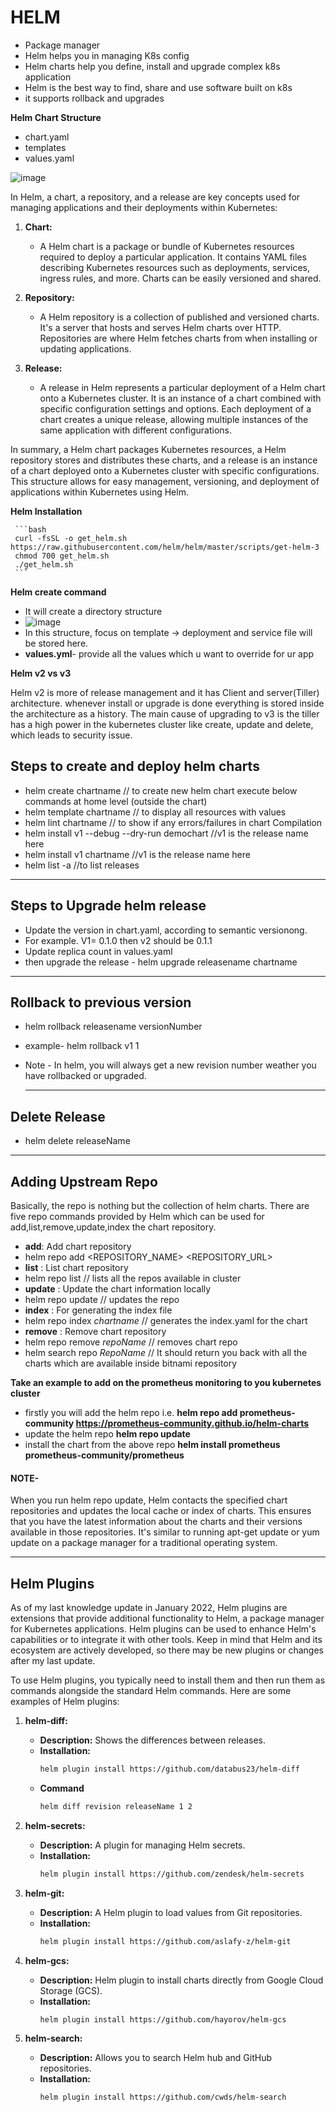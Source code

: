 # HELM

- Package manager
- Helm helps you in managing K8s config
- Helm charts help you define, install and upgrade complex k8s application
- Helm is the best way to find, share and use software built on k8s
- it supports rollback and upgrades


**Helm Chart Structure**
- chart.yaml
- templates
- values.yaml

![image](https://github.com/muppin/mastering-DevOps/assets/56094875/7847549a-2d14-47ad-b52f-b2a9408e66d1)


In Helm, a chart, a repository, and a release are key concepts used for managing applications and their deployments within Kubernetes:

1. **Chart:** 
   - A Helm chart is a package or bundle of Kubernetes resources required to deploy a particular application. It contains YAML files describing Kubernetes resources such as deployments, services, ingress rules, and more. Charts can be easily versioned and shared.

2. **Repository:** 
   - A Helm repository is a collection of published and versioned charts. It's a server that hosts and serves Helm charts over HTTP. Repositories are where Helm fetches charts from when installing or updating applications.

3. **Release:** 
   - A release in Helm represents a particular deployment of a Helm chart onto a Kubernetes cluster. It is an instance of a chart combined with specific configuration settings and options. Each deployment of a chart creates a unique release, allowing multiple instances of the same application with different configurations.

In summary, a Helm chart packages Kubernetes resources, a Helm repository stores and distributes these charts, and a release is an instance of a chart deployed onto a Kubernetes cluster with specific configurations. This structure allows for easy management, versioning, and deployment of applications within Kubernetes using Helm.

**Helm Installation**

     ```bash
     curl -fsSL -o get_helm.sh https://raw.githubusercontent.com/helm/helm/master/scripts/get-helm-3
     chmod 700 get_helm.sh
     ./get_helm.sh
     ```

**Helm create command**
- It will create a directory structure
- ![image](https://github.com/muppin/mastering-DevOps/assets/56094875/bf4bfdef-3a20-4d2b-acdf-473da4bf8c4e)
- In this structure, focus on template -> deployment and service file will be stored here.
- **values.yml**- provide all the values which u want to override for ur app

**Helm v2 vs v3**

Helm v2 is more of release management and it has Client and server(Tiller) architecture. whenever install or upgrade is done everything is stored inside the architecture as a history.
The main cause of upgrading to v3 is the tiller has a high power in the kubernetes cluster like create, update and delete, which leads to security issue. 


## Steps to create and deploy helm charts

- helm create chartname    // to create new helm chart
execute below commands at home level (outside the chart)
- helm template chartname  // to display all resources with values        
- helm lint chartname      // to show if any errors/failures in chart    Compilation   
- helm install v1 --debug --dry-run demochart   //v1 is the release name here
- helm install v1 chartname //v1 is the release name here
- helm list -a      //to list releases

___________________________________________________________________________________________________________________________

## Steps to Upgrade helm release

- Update the version in chart.yaml, according to semantic versionong.
- For example. V1= 0.1.0 then v2 should be 0.1.1
- Update replica count in values.yaml
- then upgrade the release -  helm upgrade releasename chartname

__________________________________________________________________________________________________________________________

## Rollback to previous version

- helm rollback releasename versionNumber
- example- helm rollback v1 1
- Note - In helm, you will always get a new revision number weather you have rollbacked or upgraded.

  ____________________________________________________________________________________________________________________________

## Delete Release

- helm delete releaseName
____________________________________________________________________________________________________________________________

## Adding Upstream Repo

Basically, the repo is nothing but the collection of helm charts. There are five repo commands provided by Helm which can be used for add,list,remove,update,index the chart repository.

- **add**: Add chart repository
- helm repo add <REPOSITORY_NAME> <REPOSITORY_URL>
- **list** : List chart repository
- helm repo list   // lists all the repos available in cluster
- **update** : Update the chart information locally
- helm repo update  // updates the repo
- **index** : For generating the index file
- helm repo index *chartname*  // generates the index.yaml for the chart
- **remove** : Remove chart repository
- helm repo remove *repoName*  // removes chart repo
- helm search repo *RepoName*  // It should return you back with all the charts which are available inside bitnami 
  repository

**Take an example to add on the prometheus monitoring to you kubernetes cluster**
- firstly you will add the helm repo i.e. **helm repo add prometheus-community https://prometheus-community.github.io/helm-charts**
- update the helm repo **helm repo update**
- install the chart from the above repo **helm install prometheus prometheus-community/prometheus**

#### NOTE-
When you run helm repo update, Helm contacts the specified chart repositories and updates the local cache or index of charts. This ensures that you have the latest information about the charts and their versions available in those repositories. It's similar to running apt-get update or yum update on a package manager for a traditional operating system.

____________________________________________________________________________________________________________________________

## Helm Plugins

As of my last knowledge update in January 2022, Helm plugins are extensions that provide additional functionality to Helm, a package manager for Kubernetes applications. Helm plugins can be used to enhance Helm's capabilities or to integrate it with other tools. Keep in mind that Helm and its ecosystem are actively developed, so there may be new plugins or changes after my last update.

To use Helm plugins, you typically need to install them and then run them as commands alongside the standard Helm commands. Here are some examples of Helm plugins:

1. **helm-diff:**
   - **Description:** Shows the differences between releases.
   - **Installation:**
     ```bash
     helm plugin install https://github.com/databus23/helm-diff
     ```
   - **Command**
     ```bash
     helm diff revision releaseName 1 2
     ```

2. **helm-secrets:**
   - **Description:** A plugin for managing Helm secrets.
   - **Installation:**
     ```bash
     helm plugin install https://github.com/zendesk/helm-secrets
     ```

3. **helm-git:**
   - **Description:** A Helm plugin to load values from Git repositories.
   - **Installation:**
     ```bash
     helm plugin install https://github.com/aslafy-z/helm-git
     ```

4. **helm-gcs:**
   - **Description:** Helm plugin to install charts directly from Google Cloud Storage (GCS).
   - **Installation:**
     ```bash
     helm plugin install https://github.com/hayorov/helm-gcs
     ```

5. **helm-search:**
   - **Description:** Allows you to search Helm hub and GitHub repositories.
   - **Installation:**
     ```bash
     helm plugin install https://github.com/cwds/helm-search
     ```

 

